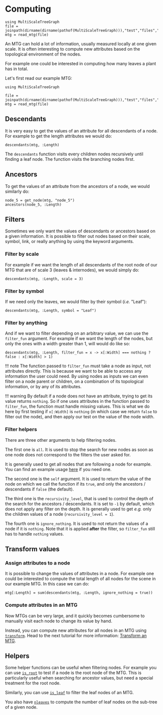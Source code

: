# Computing

```@setup usepkg
using MultiScaleTreeGraph
file = joinpath(dirname(dirname(pathof(MultiScaleTreeGraph))),"test","files","simple_plant.mtg")
mtg = read_mtg(file)
```

An MTG can hold a lot of information, usually measured locally at one given scale. It is often interesting to compute new attributes based on the topological environment of the nodes.

For example one could be interested in computing how many leaves a plant has in total.

Let's first read our example MTG:

```@example usepkg
using MultiScaleTreeGraph

file = joinpath(dirname(dirname(pathof(MultiScaleTreeGraph))),"test","files","simple_plant.mtg")
mtg = read_mtg(file)
```

## Descendants

It is very easy to get the values of an attribute for all descendants of a node. For example to get the length attributes we would do:

```@example usepkg
descendants(mtg, :Length)
```

The `descendants` function visits every children nodes recursively until finding a leaf node. The function visits the branching nodes first.

## Ancestors

To get the values of an attribute from the ancestors of a node, we would similarly do:

```@example usepkg
node_5 = get_node(mtg, "node_5")
ancestors(node_5, :Length)
```

## Filters

Sometimes we only want the values of descendants or ancestors based on a given information. It is possible to filter out nodes based on their scale, symbol, link, or really anything by using the keyword arguments.

### Filter by scale

For example if we want the length of all descendants of the root node of our MTG that are of scale 3 (leaves & internodes), we would simply do:

```@example usepkg
descendants(mtg, :Length, scale = 3)
```

### Filter by symbol

If we need only the leaves, we would filter by their symbol (*i.e.* "Leaf"):

```@example usepkg
descendants(mtg, :Length, symbol = "Leaf")
```

### Filter by anything

And if we want to filter depending on an arbitrary value, we can use the `filter_fun` argument. For example if we want the length of the nodes, but only the ones with a width greater than 1, will would do like so:

```@example usepkg
descendants(mtg, :Length, filter_fun = x -> x[:Width] === nothing ? false : x[:Width] > 1)
```

!!! note
    The function passed to `filter_fun` must take a node as input, not attributes directly. This is because we want to be able to access any information the user could need. By using nodes as inputs we can even filter on a node parent or children, on a combination of its topological information, or by any of its attributes.

!!! warning
    By default if a node does not have an attribute, trying to get its value returns `nothing`. So if one uses attributes in the function passed to `filter_fun`, the function must handle missing values. This is what we do here by first testing if `x[:Width]` is `nothing` (in which case we return `false` to filter out the node), and then apply our test on the value of the node width.

### Filter helpers

There are three other arguments to help filtering nodes.

The first one is `all`. It is used to stop the search for new nodes as soon as one node does not correspond to the filters the user asked for.

It is generally used to get all nodes that are following a node for example. You can find an example usage [here](https://github.com/VEZY/Biomass_evaluation_LiDAR/blob/98576d0d2e9b9cfc9588451cc2bce42df68a6c87/1-code/functions.jl#L54) if you need one.

The second one is the `self` argument. It is used to return the value of the node on which we call the function if its `true`, and only the ancestors / descendants if `false` (the default).

The third one is the `recursivity_level`, that is used to control the depth of the search for the  ancestors / descendants. It is set to `-1` by default, which does not apply any filter on the depth. It is generally used to get *e.g.* only the children values of a node (`recursivity_level = 1`).

The fourth one is `ignore_nothing`. It is used to not return the values of a node if it is `nothing`. Note that it is applied **after** the filter, so `filter_fun` still has to handle `nothing` values.

## Transform values

### Assign attributes to a node

It is possible to change the values of attributes in a node. For example one could be interested to compute the total length of all nodes for the scene in our example MTG. In this case we can do:

```@example usepkg
mtg[:Length] = sum(descendants(mtg, :Length, ignore_nothing = true))
```

### Compute attributes in an MTG

Now MTGs can be very large, and it quickly becomes cumbersome to manually visit each node to change its value by hand.

Instead, you can compute new attributes for all nodes in an MTG using [`transform`](@ref). Head to the next tutorial for more information: [Transform an MTG](@ref).

## Helpers

Some helper functions can be useful when filtering nodes. For example you can use [`is_root`](@ref) to test if a node is the root node of the MTG. This is particularly useful when searching for ancestor values, but need a special treatment for the root node.

Similarly, you can use [`is_leaf`](@ref) to filter the leaf nodes of an MTG.

You also have [`nleaves`](@ref) to compute the number of leaf nodes on the sub-tree of a given node.
